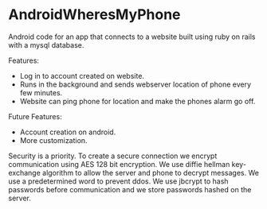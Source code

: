 # AndroidWheresMyPhone
Android code for an app that connects to a website built using ruby on rails with a mysql database.

Features:
  * Log in to account created on website.
  * Runs in the background and sends webserver location of phone every few minutes.
  * Website can ping phone for location and make the phones alarm go off. 

Future Features:
  * Account creation on android.
  * More customization.

Security is a priority. To create a secure connection we encrypt communication using AES 128 bit encryption. 
We use diffie hellman key-exchange algorithm to allow the server and phone to decrypt messages. We use a 
predetermined word to prevent ddos. We use jbcrypt to hash passwords before communication and we store 
passwords hashed on the server.
